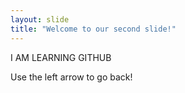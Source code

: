 ```yaml
---
layout: slide
title: "Welcome to our second slide!"
---
```

I AM LEARNING GITHUB

Use the left arrow to go back!
